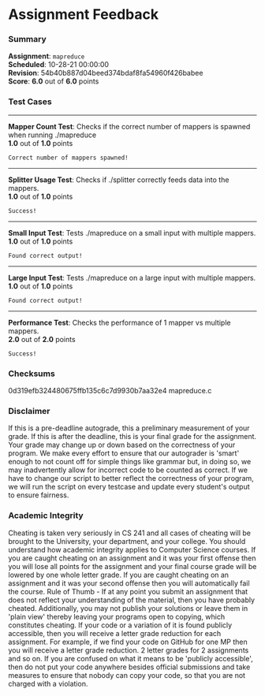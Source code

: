 # Assignment Feedback

### Summary

**Assignment**: `mapreduce`  
**Scheduled**: 10-28-21 00:00:00  
**Revision**: 54b40b887d04beed374bdaf8fa54960f426babee  
**Score**: **6.0** out of **6.0** points

### Test Cases
---

**Mapper Count Test**: Checks if the correct number of mappers is spawned when running ./mapreduce  
**1.0** out of **1.0** points
```
Correct number of mappers spawned!
```
---

**Splitter Usage Test**: Checks if ./splitter correctly feeds data into the mappers.  
**1.0** out of **1.0** points
```
Success!
```
---

**Small Input Test**: Tests ./mapreduce on a small input with multiple mappers.  
**1.0** out of **1.0** points
```
Found correct output!
```
---

**Large Input Test**: Tests ./mapreduce on a large input with multiple mappers.  
**1.0** out of **1.0** points
```
Found correct output!
```
---

**Performance Test**: Checks the performance of 1 mapper vs multiple mappers.  
**2.0** out of **2.0** points
```
Success!
```
### Checksums

0d319efb324480675ffb135c6c7d9930b7aa32e4 mapreduce.c


### Disclaimer
If this is a pre-deadline autograde, this a preliminary measurement of your grade.
If this is after the deadline, this is your final grade for the assignment.
Your grade may change up or down based on the correctness of your program.
We make every effort to ensure that our autograder is 'smart' enough to not count off
for simple things like grammar but, in doing so, we may inadvertently allow for
incorrect code to be counted as correct.
If we have to change our script to better reflect the correctness of your program,
we will run the script on every testcase and update every student's output to ensure fairness.



### Academic Integrity
Cheating is taken very seriously in CS 241 and all cases of cheating will be brought to the University, your department, and your college.
You should understand how academic integrity applies to Computer Science courses.
If you are caught cheating on an assignment and it was your first offense then you will lose all points for the assignment and your final course
grade will be lowered by one whole letter grade. If you are caught cheating on an assignment and it was your second offense then you will automatically fail the course.
Rule of Thumb - If at any point you submit an assignment that does not reflect your understanding of the material, then you have probably cheated.
Additionally, you may not publish your solutions or leave them in 'plain view' thereby leaving your programs open to copying, which constitutes cheating.
If your code or a variation of it is found publicly accessible, then you will receive a letter grade reduction for each assignment.
For example, if we find your code on GitHub for one MP then you will receive a letter grade reduction. 2 letter grades for 2 assignments and so on.
If you are confused on what it means to be 'publicly accessible', then do not put your code anywhere besides official submissions and take measures
to ensure that nobody can copy your code, so that you are not charged with a violation.


